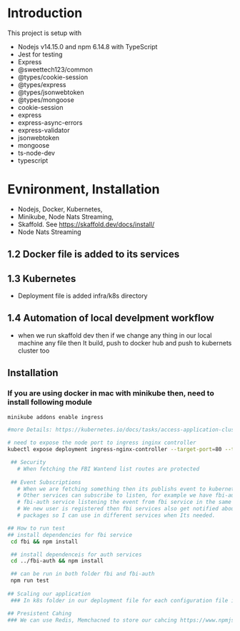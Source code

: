 
# Introduction

This project is setup with 
  -  Nodejs v14.15.0 and npm 6.14.8 with TypeScript
  -  Jest for testing 
  -  Express
  -  @sweettech123/common
  -  @types/cookie-session
  -  @types/express
  -  @types/jsonwebtoken
  -  @types/mongoose
  -  cookie-session
  -  express
  -  express-async-errors
  -  express-validator
  -  jsonwebtoken
  -  mongoose
  -  ts-node-dev
  -  typescript

# Evnironment, Installation
  - Nodejs, Docker, Kubernetes, 
  - Minikube, Node Nats Streaming, 
  - Skaffold. See https://skaffold.dev/docs/install/
  - Node Nats Streaming
 
## 1.2 Docker file is added to its services

## 1.3 Kubernetes 
  - Deployment file is added  infra/k8s directory

## 1.4 Automation of local develpment workflow 
  - when we run skaffold dev then if we change any thing in our local machine any file then It build, push to docker hub and push to kubernets cluster too

## Installation
 ### If you are using docker in mac with minikube then, need to install following module 
 ``` bash 
 minikube addons enable ingress

 #more Details: https://kubernetes.io/docs/tasks/access-application-cluster/ingress-minikube/

 # need to expose the node port to ingress inginx controller 
 kubectl expose deployment ingress-nginx-controller --target-port=80 --type=NodePort -n kube-system

  ## Security  
    # When fetching the FBI Wantend list routes are protected
  
  ## Event Subscriptions
    # When we are fetching something then its publishs event to kubernets cluster 
    # Other services can subscribe to listen, for example we have fbi-auth service
    # fbi-auth service listening the event from fbi service in the same way 
    # We new user is registered then fbi services also get notified about that   # the user is added, all abstract typescript class which define which even - # uses what kind of data is defined is common module and I have created npm 
    # packages so I can use in different services when Its needed.

## How to run test
## install dependencies for fbi service
  cd fbi && npm install 

  ## install dependenceis for auth services
  cd ../fbi-auth && npm install 

  ## can be run in both folder fbi and fbi-auth 
  npm run test 
  
## Scaling our application 
  ### In k8s folder in our deployment file for each configuration file if we increase the number for replicas then, one way we can increase number for replicas, but on the other hand It will consum more resources too.

## Presistent Cahing 
 ### We can use Redis, Memchacned to store our cahcing https://www.npmjs.com/package/redis, Due to deadlines I could not be able to implement it